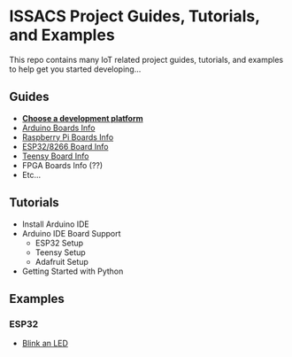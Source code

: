 # ISSACS Project Guides, Tutorials, and Examples

This repo contains many IoT related project guides, tutorials, and examples to help get you started developing...

## Guides

* [**Choose a development platform**](BoardGuides/README.md)
* [Arduino Boards Info](BoardGuides/Arduino/README.md)
* [Raspberry Pi Boards Info](BoardGuides/RaspberryPi/README.md)
* [ESP32/8266 Board Info](BoardGuides/ESP32/README.md)
* [Teensy Board Info]()
* FPGA Boards Info (??)
* Etc...



## Tutorials

* Install Arduino IDE
* Arduino IDE Board Support
	* ESP32 Setup
	* Teensy Setup
	* Adafruit Setup 
* Getting Started with Python


## Examples

### ESP32

* [Blink an LED](BoardGuides/ESP32/Examples/LED_Blink)

